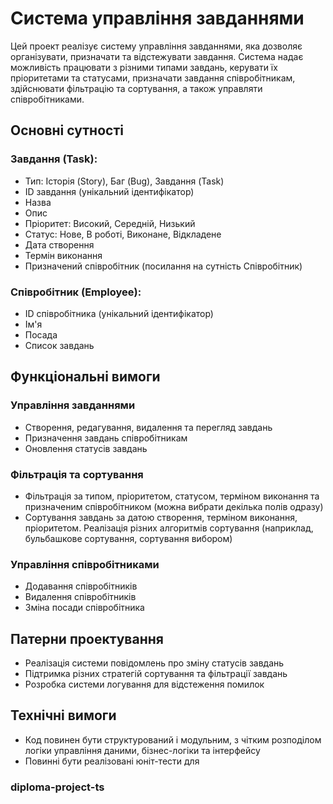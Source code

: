# Система управління завданнями

Цей проект реалізує систему управління завданнями, яка дозволяє організувати, призначати та відстежувати завдання. Система надає можливість працювати з різними типами завдань, керувати їх пріоритетами та статусами, призначати завдання співробітникам, здійснювати фільтрацію та сортування, а також управляти співробітниками.

## Основні сутності

### Завдання (Task):

- Тип: Історія (Story), Баг (Bug), Завдання (Task)
- ID завдання (унікальний ідентифікатор)
- Назва
- Опис
- Пріоритет: Високий, Середній, Низький
- Статус: Нове, В роботі, Виконане, Відкладене
- Дата створення
- Термін виконання
- Призначений співробітник (посилання на сутність Співробітник)

### Співробітник (Employee):

- ID співробітника (унікальний ідентифікатор)
- Ім'я
- Посада
- Список завдань

## Функціональні вимоги

### Управління завданнями

- Створення, редагування, видалення та перегляд завдань
- Призначення завдань співробітникам
- Оновлення статусів завдань

### Фільтрація та сортування

- Фільтрація за типом, пріоритетом, статусом, терміном виконання та призначеним співробітником (можна вибрати декілька полів одразу)
- Сортування завдань за датою створення, терміном виконання, пріоритетом. Реалізація різних алгоритмів сортування (наприклад, бульбашкове сортування, сортування вибором)

### Управління співробітниками

- Додавання співробітників
- Видалення співробітників
- Зміна посади співробітника

## Патерни проектування

- Реалізація системи повідомлень про зміну статусів завдань
- Підтримка різних стратегій сортування та фільтрації завдань
- Розробка системи логування для відстеження помилок

## Технічні вимоги

- Код повинен бути структурований і модульним, з чітким розподілом логіки управління даними, бізнес-логіки та інтерфейсу
- Повинні бути реалізовані юніт-тести для

### diploma-project-ts
